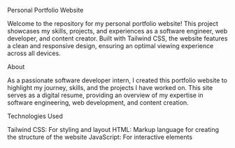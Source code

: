 Personal Portfolio Website

Welcome to the repository for my personal portfolio website! This project showcases my skills, projects, and experiences as a  software engineer, web developer, and content creator. Built with Tailwind CSS, the website features a clean and responsive    design, ensuring an optimal viewing experience across all devices.

About

As a passionate software developer intern, I created this portfolio website to highlight my journey, skills, and the projects I have worked on. This site serves as a digital resume, providing an overview of my expertise in software engineering, web development, and content creation.

Technologies Used

Tailwind CSS: For styling and layout
HTML: Markup language for creating the structure of the website
JavaScript: For interactive elements
